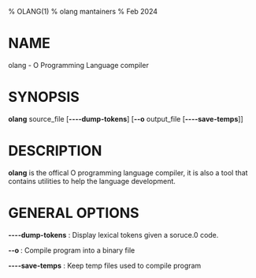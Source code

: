 % OLANG(1)
% olang mantainers
% Feb 2024

# NAME

olang - O Programming Language compiler

# SYNOPSIS

**olang**
    source_file
    [**----dump-tokens**]
    [**--o** output_file [**----save-temps**]] 

# DESCRIPTION

**olang** is the offical O programming language compiler, it is also a tool that
contains utilities to help the language development.

# GENERAL OPTIONS

**----dump-tokens**
:   Display lexical tokens given a soruce.0 code.

**--o <file>**
:  Compile program into a binary file

**----save-temps**
:   Keep temp files used to compile program

